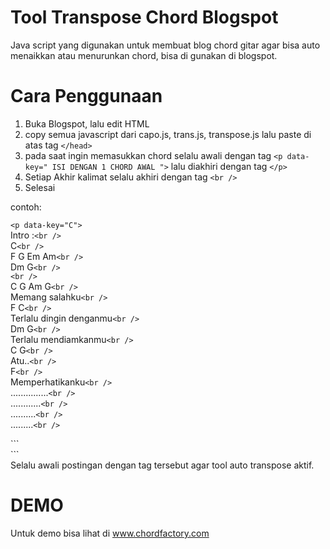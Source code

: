 # Tool Transpose Chord Blogspot
Java script yang digunakan untuk membuat blog chord gitar agar bisa auto menaikkan atau menurunkan chord, bisa di gunakan di blogspot.

# Cara Penggunaan
1. Buka Blogspot, lalu edit HTML
2. copy semua javascript dari capo.js, trans.js, transpose.js lalu paste di atas tag ```</head>```
3. pada saat ingin memasukkan chord selalu awali dengan tag ```<p data-key=" ISI DENGAN 1 CHORD AWAL ">``` lalu diakhiri dengan tag ```</p>```
4. Setiap Akhir kalimat selalu akhiri dengan tag ```<br />```
5. Selesai

contoh:

```<p data-key="C">```<br />
Intro :```<br />```<br />
C```<br />```<br />
F G Em Am```<br />```<br />
Dm  G```<br />```<br />
```<br />```<br />
C      G    Am   G```<br />```<br />
Memang salahku```<br />```<br />
F            C```<br />```<br />
Terlalu dingin denganmu```<br />```<br />
Dm        G```<br />```<br />
Terlalu mendiamkanmu```<br />```<br />
C         G```<br />```<br />
Atu..```<br />```<br />
F```<br />```<br />
Memperhatikanku```<br />```<br />
...............```<br />```<br />
............```<br />```<br />
..........```<br />```<br />
.........```<br />```<br />
</p>```<br />```<br />
Selalu awali postingan dengan tag tersebut agar tool auto transpose aktif.

# DEMO

Untuk demo bisa lihat di www.chordfactory.com
